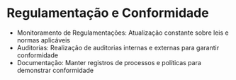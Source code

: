 # Regulamentação e Conformidade
- Monitoramento de Regulamentações: Atualização constante sobre leis e normas aplicáveis
- Auditorias: Realização de auditorias internas e externas para garantir conformidade
- Documentação: Manter registros de processos e políticas para demonstrar conformidade
